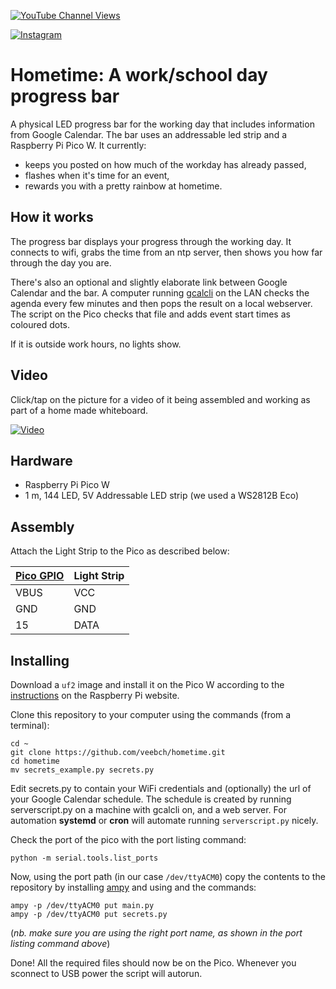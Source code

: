 [![YouTube Channel Views](https://img.shields.io/youtube/channel/views/UCz5BOU9J9pB_O0B8-rDjCWQ?label=YouTube&style=social)](https://www.youtube.com/channel/UCz5BOU9J9pB_O0B8-rDjCWQ)

[![Instagram](https://img.shields.io/badge/Instagram-E4405F?style=for-the-badge&logo=instagram&logoColor=white)](https://www.instagram.com/v_e_e_b/)


# Hometime: A work/school day progress bar

A physical LED progress bar for the working day that includes information from Google Calendar. The bar uses an addressable led strip and a Raspberry Pi Pico W. It currently:

- keeps you posted on how much of the workday has already passed, 
- flashes when it's time for an event, 
- rewards you with a pretty rainbow at hometime.

## How it works

The progress bar displays your progress through the working day. It connects to wifi, grabs the time from an ntp server, then shows you how far through the day you are.

There's also an optional and slightly elaborate link between Google Calendar and the bar. A computer running [gcalcli](https://github.com/insanum/gcalcli) on the LAN checks the agenda every few minutes and then pops the result on a local webserver. The script on the Pico checks that file and adds event start times as coloured dots.


If it is outside work hours, no lights show.

## Video

Click/tap on the picture for a video of it being assembled and working as part of a home made whiteboard.


[![Video](https://img.youtube.com/vi/MDij1lKcI70/maxresdefault.jpg)](https://www.youtube.com/watch?v=MDij1lKcI70)

## Hardware

- Raspberry Pi Pico W
- 1 m, 144 LED, 5V Addressable LED strip (we used a WS2812B Eco)

## Assembly

Attach the Light Strip to the Pico as described below:

| [Pico GPIO](https://www.elektronik-kompendium.de/sites/raspberry-pi/bilder/raspberry-pi-pico-gpio.png) | Light Strip|
|-----------|------|
|   VBUS     | VCC  |
|   GND      | GND  |
|   15      | DATA  |

## Installing

Download a `uf2` image and install it on the Pico W according to the [instructions](https://www.raspberrypi.com/documentation/microcontrollers/micropython.html#drag-and-drop-micropython) on the Raspberry Pi website.

Clone this repository to your computer using the commands (from a terminal):

```
cd ~
git clone https://github.com/veebch/hometime.git
cd hometime
mv secrets_example.py secrets.py
```
Edit secrets.py to contain your WiFi credentials and (optionally) the url of your Google Calendar schedule. The schedule is created by running serverscript.py on a machine with gcalcli on, and a web server. For automation **systemd** or **cron** will automate running `serverscript.py` nicely. 

Check the port of the pico with the port listing command:
```
python -m serial.tools.list_ports
```
Now, using the port path (in our case `/dev/ttyACM0`) copy the contents to the repository by installing [ampy](https://pypi.org/project/adafruit-ampy/) and using  and the commands:

```
ampy -p /dev/ttyACM0 put main.py 
ampy -p /dev/ttyACM0 put secrets.py
```
(*nb. make sure you are using the right port name, as shown in the port listing command above*)

Done! All the required files should now be on the Pico. Whenever you sconnect to USB power the script will autorun.
